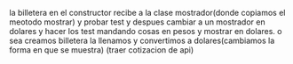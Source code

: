 la billetera en el constructor recibe a la clase mostrador(donde copiamos el meotodo mostrar) y probar test
y despues cambiar a un mostrador en dolares y hacer los test mandando cosas en pesos y mostrar en dolares.
o sea creamos billetera la llenamos y convertimos a dolares(cambiamos la forma en que se muestra) (traer cotizacion de api)